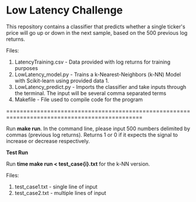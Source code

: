 # Low Latency Challenge

This repository contains a classifier that predicts whether a single ticker's price will go up or down in the next sample, based on the 500 previous log returns.

Files:
1. LatencyTraining.csv - Data provided with log returns for training purposes
2. LowLatency_model.py - Trains a k-Nearest-Neighbors (k-NN) Model with Scikit-learn using provided data 1.
3. LowLatency_predict.py - Imports the classifier and take inputs through the terminal. The input will be several comma separated terms
4. Makefile - File used to compile code for the program

==============================================================================================

Run **make run**. In the command line, please input 500 numbers delimited by commas (previous log returns).
Returns 1 or 0 if it expects the signal to increase or decrease respectively.

**Test Run**

Run **time make run < test_case{i}.txt** for the k-NN version.

Files:
1. test_case1.txt - single line of input
2. test_case2.txt - multiple lines of input
